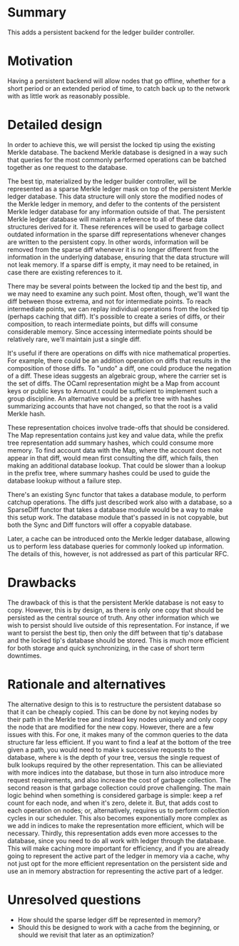 # Summary
[summary]: #summary

This adds a persistent backend for the ledger builder controller.

# Motivation
[motivation]: #motivation

Having a persistent backend will allow nodes that go offline, whether for a short period or an extended period of time, to catch back up to the network with as little work as reasonably possible.

# Detailed design
[detailed-design]: #detailed-design

In order to achieve this, we will persist the locked tip using the existing Merkle database. The backend Merkle database is designed in a way such that queries for the most commonly performed operations can be batched together as one request to the database.

The best tip, materialized by the ledger builder controller, will be represented as a sparse Merkle ledger mask on top of the persistent Merkle ledger database. This data structure will only store the modified nodes of the Merkle ledger in memory, and defer to the contents of the persistent Merkle ledger database for any information outside of that. The persistent Merkle ledger database will maintain a reference to all of these data structures derived for it. These references will be used to garbage collect outdated information in the sparse diff representations whenever changes are written to the persistent copy. In other words, information will be removed from the sparse diff whenever it is no longer different from the information in the underlying database, ensuring that the data structure will not leak memory. If a sparse diff is empty, it may need to be retained, in case there are existing references to it.

There may be several points between the locked tip and the best tip, and we may need to examine any such point. Most often, though, we'll want the diff between those extrema, and not for intermediate points. To reach intermediate points, we can replay individual operations from the locked tip (perhaps caching that diff). It's possible to create a series of diffs, or their composition, to reach intermediate points, but diffs will consume considerable memory. Since accessing intermediate points should be relatively rare, we'll maintain just a single diff.

It's useful if there are operations on diffs with nice mathematical properties. For example, there could be an addition operation on diffs that results in the composition of those diffs. To "undo" a diff, one could produce the negation of a diff. These ideas suggests an algebraic group, where the carrier set is the set of diffs. The OCaml representation might be a Map from account keys or public keys to Amount.t could be sufficient to implement such a group discipline. An alternative would be a prefix tree with hashes summarizing accounts that have not changed, so that the root is a valid Merkle hash.

These representation choices involve trade-offs that should be considered. The Map representation contains just key and value data, while the prefix tree representation add summary hashes, which could consume more memory. To find account data with the Map, where the account does not appear in that diff, would mean first consulting the diff, which fails, then making an additional database lookup. That could be slower than a lookup in the prefix tree, where summary hashes could be used to guide the database lookup without a failure step.

There's an existing Sync functor that takes a database module, to perform catchup operations. The diffs just described work also with a database, so a SparseDiff functor that takes a database module would be a way to make this setup work. The database module that's passed in is not copyable, but both the Sync and Diff functors will offer a copyable database.

Later, a cache can be introduced onto the Merkle ledger database, allowing us to perform less database queries for commonly looked up information. The details of this, however, is not addressed as part of this particular RFC.

# Drawbacks
[drawbacks]: #drawbacks

The drawback of this is that the persistent Merkle database is not easy to copy. However, this is by design, as there is only one copy that should be persisted as the central source of truth. Any other information which we wish to persist should live outside of this representation. For instance, if we want to persist the best tip, then only the diff between that tip's database and the locked tip's database should be stored. This is much more efficient for both storage and quick synchronizing, in the case of short term downtimes.

# Rationale and alternatives
[rationale-and-alternatives]: #rationale-and-alternatives

The alternative design to this is to restructure the persistent database so that it can be cheaply copied. This can be done by not keying nodes by their path in the Merkle tree and instead key nodes uniquely and only copy the node that are modified for the new copy. However, there are a few issues with this. For one, it makes many of the common queries to the data structure far less efficient. If you want to find a leaf at the bottom of the tree given a path, you would need to make `k` successive requests to the database, where `k` is the depth of your tree, versus the single request of bulk lookups required by the other representation. This can be allieviated with more indices into the database, but those in turn also introduce more request requirements, and also increase the cost of garbage collection. The second reason is that garbage collection could prove challenging. The main logic behind when something is considered garbage is simple: keep a ref count for each node, and when it's zero, delete it. But, that adds cost to each operation on nodes; or, alternatively, requires us to perform collection cycles in our scheduler. This also becomes exponentially more complex as we add in indices to make the representation more efficient, which will be necessary. Thirdly, this representation adds even more accesses to the database, since you need to do all work with ledger through the database. This will make caching more important for efficiency, and if you are already going to represent the active part of the ledger in memory via a cache, why not just opt for the more efficient representation on the persistent side and use an in memory abstraction for representing the active part of a ledger.

# Unresolved questions
[unresolved-questions]: #unresolved-questions

- How should the sparse ledger diff be represented in memory?
- Should this be designed to work with a cache from the beginning, or should we revisit that later as an optimization?
